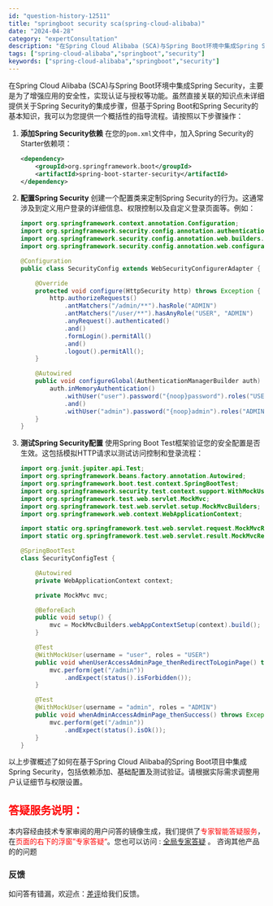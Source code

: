 ```yaml
---
id: "question-history-12511"
title: "springboot security sca(spring-cloud-alibaba)"
date: "2024-04-28"
category: "expertConsultation"
description: "在Spring Cloud Alibaba (SCA)与Spring Boot环境中集成Spring Security，主要是为了增强应用的安全性，实现认证与授权等功能。虽然直接关联的知识点未详细提供关于Spring Security的集成步骤，但基于Spring Boot和Spring Secur"
tags: ["spring-cloud-alibaba","springboot","security"]
keywords: ["spring-cloud-alibaba","springboot","security"]
---
```


在Spring Cloud Alibaba (SCA)与Spring Boot环境中集成Spring Security，主要是为了增强应用的安全性，实现认证与授权等功能。虽然直接关联的知识点未详细提供关于Spring Security的集成步骤，但基于Spring Boot和Spring Security的基本知识，我可以为您提供一个概括性的指导流程。请按照以下步骤操作：

1. **添加Spring Security依赖**
   在您的`pom.xml`文件中，加入Spring Security的Starter依赖项：
   ```xml
   <dependency>
       <groupId>org.springframework.boot</groupId>
       <artifactId>spring-boot-starter-security</artifactId>
   </dependency>
   ```
   
2. **配置Spring Security**
   创建一个配置类来定制Spring Security的行为。这通常涉及到定义用户登录的详细信息、权限控制以及自定义登录页面等。例如：
   ```java
   import org.springframework.context.annotation.Configuration;
   import org.springframework.security.config.annotation.authentication.builders.AuthenticationManagerBuilder;
   import org.springframework.security.config.annotation.web.builders.HttpSecurity;
   import org.springframework.security.config.annotation.web.configuration.WebSecurityConfigurerAdapter;

   @Configuration
   public class SecurityConfig extends WebSecurityConfigurerAdapter {

       @Override
       protected void configure(HttpSecurity http) throws Exception {
           http.authorizeRequests()
               .antMatchers("/admin/**").hasRole("ADMIN")
               .antMatchers("/user/**").hasAnyRole("USER", "ADMIN")
               .anyRequest().authenticated()
               .and()
               .formLogin().permitAll()
               .and()
               .logout().permitAll();
       }

       @Autowired
       public void configureGlobal(AuthenticationManagerBuilder auth) throws Exception {
           auth.inMemoryAuthentication()
               .withUser("user").password("{noop}password").roles("USER")
               .and()
               .withUser("admin").password("{noop}admin").roles("ADMIN");
       }
   }
   ```

3. **测试Spring Security配置**
   使用Spring Boot Test框架验证您的安全配置是否生效。这包括模拟HTTP请求以测试访问控制和登录流程：
   ```java
   import org.junit.jupiter.api.Test;
   import org.springframework.beans.factory.annotation.Autowired;
   import org.springframework.boot.test.context.SpringBootTest;
   import org.springframework.security.test.context.support.WithMockUser;
   import org.springframework.test.web.servlet.MockMvc;
   import org.springframework.test.web.servlet.setup.MockMvcBuilders;
   import org.springframework.web.context.WebApplicationContext;

   import static org.springframework.test.web.servlet.request.MockMvcRequestBuilders.get;
   import static org.springframework.test.web.servlet.result.MockMvcResultMatchers.status;

   @SpringBootTest
   class SecurityConfigTest {

       @Autowired
       private WebApplicationContext context;

       private MockMvc mvc;

       @BeforeEach
       public void setup() {
           mvc = MockMvcBuilders.webAppContextSetup(context).build();
       }

       @Test
       @WithMockUser(username = "user", roles = "USER")
       public void whenUserAccessAdminPage_thenRedirectToLoginPage() throws Exception {
           mvc.perform(get("/admin"))
               .andExpect(status().isForbidden());
       }

       @Test
       @WithMockUser(username = "admin", roles = "ADMIN")
       public void whenAdminAccessAdminPage_thenSuccess() throws Exception {
           mvc.perform(get("/admin"))
               .andExpect(status().isOk());
       }
   }
   ```

以上步骤概述了如何在基于Spring Cloud Alibaba的Spring Boot项目中集成Spring Security，包括依赖添加、基础配置及测试验证。请根据实际需求调整用户认证细节与权限设置。
## <font color="#FF0000">答疑服务说明：</font> 

本内容经由技术专家审阅的用户问答的镜像生成，我们提供了<font color="#FF0000">专家智能答疑服务</font>，在<font color="#FF0000">页面的右下的浮窗”专家答疑“</font>。您也可以访问 : [全局专家答疑](https://opensource.alibaba.com/chatBot) 。 咨询其他产品的的问题

### 反馈
如问答有错漏，欢迎点：[差评](https://ai.nacos.io/user/feedbackByEnhancerGradePOJOID?enhancerGradePOJOId=12604)给我们反馈。
